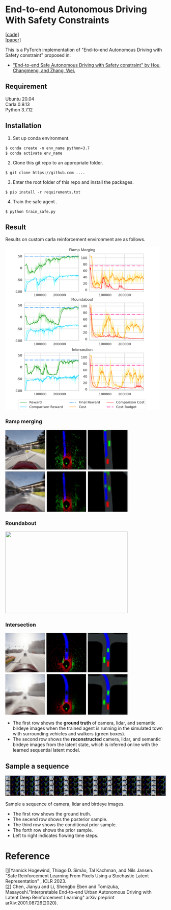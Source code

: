 # End-to-end Autonomous Driving With Safety Constraints

[[code]](https://github.com/houchangmeng?tab=repositories)  
[[paper]](www.baidu.com)

This is a PyTorch implementation of "End-to-end Autonomous Driving with Safety constraint" proposed in:

- ["End-to-end Safe Autonomous Driving with Safety constraint" by Hou, Changmeng, and Zhang, Wei.](https://openreview.net)  
  
## Requirement

Ubuntu 20.04  
Carla 0.9.13  
Python 3.7.12  

## Installation

1. Set up conda environment.
```
$ conda create -n env_name python=3.7
$ conda activate env_name
```
2. Clone this git repo to an appropriate folder.
```
$ git clone https://github.com ....
```
3. Enter the root folder of this repo and install the packages.
```
$ pip install -r requirements.txt
```
4. Train the safe agent .
```
$ python train_safe.py
```

## Result

Results on custom carla reinforcement environment are as follows.

<img src="./images/learning_curve.png" height="512" width="484">

### Ramp merging  
<img src="./images/safe-merge.gif" height="256" width="384">

### Roundabout  
<img src="./images/safe-roundabout.gif" height="256" width="384">

### Intersection  
<img src="./images/safe-intersection.gif" height="256" width="384">

- The first row shows the **ground truth** of camera, lidar, and semantic birdeye images when the trained agent is running in the simulated town with surrounding vehicles and walkers (green boxes).
- The second row shows the **reconstructed** camera, lidar, and semantic birdeye images from the latent state, which is inferred online with the learned sequential latent model.

## Sample a sequence

<img src="./images/sample-latent.png" >

Sample a sequence of camera, lidar and birdeye images.

- The first row shows the ground truth.
- The secend row shows the posterior sample.
- The third row shows the conditional prior sample.
- The forth row shows the prior sample.
- Left to right indicates flowing time steps.

# Reference
[[1]](https://openreview.net/forum?id=b39dQt_uffW)Yannick Hogewind, Thiago D. Simão, Tal Kachman, and Nils Jansen. "Safe Reinforcement Learning From Pixels Using a Stochastic Latent Representation" , ICLR 2023.  
[[2]](https://arxiv.org/abs/2001.08726) Chen, Jianyu and Li, Shengbo Eben and Tomizuka, Masayoshi."Interpretable End-to-end Urban Autonomous Driving with Latent Deep Reinforcement Learning" arXiv preprint arXiv:2001.08726(2020).

